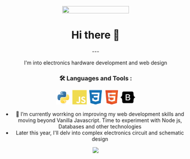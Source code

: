 
<div id="header" align="center">
<img src="https://github.com/tsmatare/tsmatare/assets/87947574/c11e0100-ee43-4906-9d48-3b1d3f5c5917" height="10%" width="60%" />
<h1>Hi there 👋</h1>
</div>
<div align = "center">
---

  I'm into electronics hardware development and web design
  ### :hammer_and_wrench: Languages and Tools :
  <img src="https://github.com/devicons/devicon/blob/55609aa5bd817ff167afce0d965585c92040787a/icons/python/python-original.svg" width="40" height="40"/>
  <img src="https://github.com/devicons/devicon/blob/55609aa5bd817ff167afce0d965585c92040787a/icons/javascript/javascript-plain.svg?plain=1"   width="40" height="40"/>
  <img src="https://github.com/devicons/devicon/blob/55609aa5bd817ff167afce0d965585c92040787a/icons/css3/css3-plain.svg" width="40" height="40"/>
  <img src="https://github.com/devicons/devicon/blob/55609aa5bd817ff167afce0d965585c92040787a/icons/html5/html5-original.svg?plain=1" width="40" height="40"/>
  <img src="https://github.com/devicons/devicon/blob/55609aa5bd817ff167afce0d965585c92040787a/icons/bootstrap/bootstrap-plain.svg?plain=1" width="40" height="40"/>

  - 🌱 I’m currently worrking on improving my web development skills and moving beyond Vanilla Javascript. Time to experiment with Node js, Databases and other technologies
  - Later this year, I'll delv into complex electronics circuit and schematic design

<img src="https://github-readme-stats.vercel.app/api/top-langs/?username=tsmatare"/>


</div>
<!--
**tsmatare/tsmatare** is a ✨ _special_ ✨ repository because its `README.md` (this file) appears on your GitHub profile.

Here are some ideas to get you started:

- 🔭 I’m currently working on ...

- 👯 I’m looking to collaborate on ...
- 🤔 I’m looking for help with ...
- 💬 Ask me about ...
- 📫 How to reach me: ...
- 😄 Pronouns: ...
- ⚡ Fun fact: ...
-->
